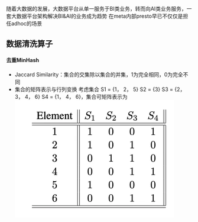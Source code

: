 随着大数据的发展，大数据平台从单一服务于BI类业务，转而向AI类业务服务，一套大数据平台架构解决BI&AI的业务成为趋势
在meta内部presto早已不仅仅是担任adhoc的场景


## 数据清洗算子
#### 去重MinHash
- Jaccard Similarity：集合的交集除以集合的并集，1为完全相同，0为完全不同
- 集合的矩阵表示与行列变换
考虑集合 S1 = {1， 2， 5} S2 = {3} S3 = {2， 3， 4， 6} S4 = {1， 4， 6}，集合可矩阵表示为
![](attachments/Pasted%20image%2020240605092838.png)